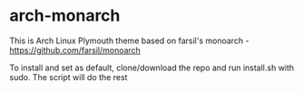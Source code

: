 # arch-monarch
This is Arch Linux Plymouth theme based on farsil's monoarch - https://github.com/farsil/monoarch

To install and set as default, clone/download the repo and run install.sh with sudo. The script will do the rest 
